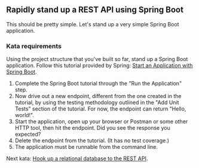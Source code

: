 ## Rapidly stand up a REST API using Spring Boot

This should be pretty simple.  Let's stand up a very simple Spring Boot application.

### Kata requirements

Using the project structure that you've built so far, stand up a Spring Boot application.  Follow this tutorial provided by Spring: [Start an Application with Spring Boot](https://spring.io/guides/gs/spring-boot).

1. Complete the Spring Boot tutorial through the "Run the Application" step.
2. Now drive out a new endpoint, different from the one created in the tutorial, by using the testing methodology outlined in the "Add Unit Tests" section of the tutorial.  For now, the endpoint can return "Hello, world!".
3. Start the application, open up your browser or Postman or some other HTTP tool, then hit the endpoint.  Did you see the response you expected?
3. Delete the endpoint from the tutorial. (It has no test coverage.)
4. The application must be runnable from the command line.

Next kata: [Hook up a relational database to the REST API](kata.hook_up_rds.md).
